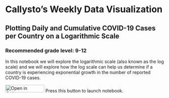 # Callysto’s Weekly Data Visualization

## Plotting Daily and Cumulative COVID-19 Cases per Country on a Logarithmic Scale

### Recommended grade level: 9-12

In this notebook we will explore the logarithmic scale (also known as the log scale) and we will explore how the log scale can help us determine if a country is experiencing exponential growth in the number of reported COVID-19 cases. 

<a href="https://tinyurl.com/yxfqdkjb" target="_blank"><img src="https://raw.githubusercontent.com/callysto/curriculum-notebooks/master/open-in-callysto-button.svg?sanitize=true" width="123" height="24" alt="Open in Callysto"/></a> Press this button to launch notebook.
